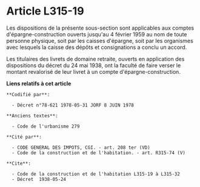 # Article L315-19

Les dispositions de la présente sous-section sont applicables aux comptes d'épargne-construction ouverts jusqu'au 4 février
1959 au nom de toute personne physique, soit par les caisses d'épargne, soit par les organismes avec lesquels la caisse des
dépôts et consignations a conclu un accord.

Les titulaires des livrets de domaine retraite, ouverts en application des dispositions du décret du 24 mai 1938, ont la
faculté de faire verser le montant revalorisé de leur livret à un compte d'épargne-construction.

**Liens relatifs à cet article**

	**Codifié par**:

	  - Décret n°78-621 1978-05-31 JORF 8 JUIN 1978

	**Anciens textes**:

	  - Code de l'urbanisme 279

	**Cité par**:

	  - CODE GENERAL DES IMPOTS, CGI. - art. 208 ter (VD)
	  - Code de la construction et de l'habitation. - art. R315-74 (V)

	**Cite**:

	  - Code de la construction et de l'habitation L315-19 à L315-32
	  - Décret  1938-05-24
